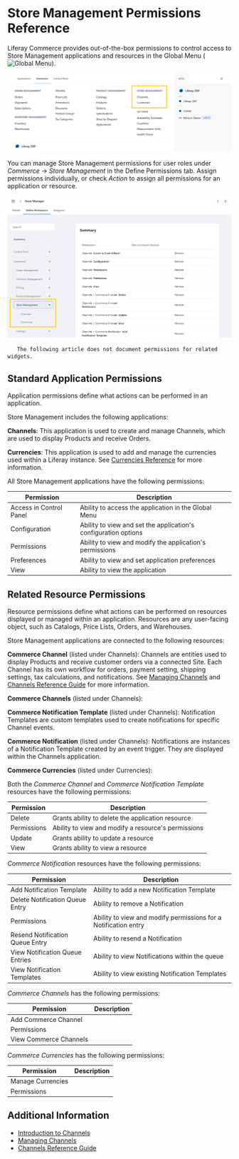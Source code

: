 # Store Management Permissions Reference

Liferay Commerce provides out-of-the-box permissions to control access to Store Management applications and resources in the Global Menu (![Global Menu](../../images/icon-applications-menu.png)).

![Control access to Store Management applications and resources.](./store-management-permissions-reference/images/01.png)

You can manage Store Management permissions for user roles under *Commerce* &rarr; *Store Management* in the Define Permissions tab.  Assign permissions individually, or check *Action* to assign all permissions for an application or resource.

![Manage Store Management permissions for user roles in the Define Permissions tab.](./store-management-permissions-reference/images/02.png)

```note::
   The following article does not document permissions for related widgets.
```

## Standard Application Permissions

Application permissions define what actions can be performed in an application.

Store Management includes the following applications:

**Channels**: This application is used to create and manage Channels, which are used to display Products and receive Orders.

**Currencies**: This application is used to add and manage the currencies used within a Liferay instance. See [Currencies Reference](../../store-administration/currencies/currencies-reference.md) for more information.

All Store Management applications have the following permissions:

| Permission | Description |
| --- | --- |
| Access in Control Panel | Ability to access the application in the Global Menu |
| Configuration | Ability to view and set the application's configuration options |
| Permissions | Ability to view and modify the application's permissions |
| Preferences | Ability to view and set application preferences |
| View | Ability to view the application |

## Related Resource Permissions

Resource permissions define what actions can be performed on resources displayed or managed within an application. Resources are any user-facing object, such as Catalogs, Price Lists, Orders, and Warehouses.

Store Management applications are connected to the following resources:

**Commerce Channel** (listed under Channels): Channels are entities used to display Products and receive customer orders via a connected Site. Each Channel has its own workflow for orders, payment setting, shipping settings, tax calculations, and notifications. See [Managing Channels](../../starting-a-store/channels/managing-channels.md) and [Channels Reference Guide](../../starting-a-store/channels/channels-reference-guide.md) for more information.

**Commerce Channels** (listed under Channels): <!--FINISH; 7.4, previously listed under Control Panel > General Permissions-->

**Commerce Notification Template** (listed under Channels): Notification Templates are custom templates used to create notifications for specific Channel events.

**Commerce Notification** (listed under Channels): Notifications are instances of a Notification Template created by an event trigger. They are displayed within the Channels application.

**Commerce Currencies** (listed under Currencies): <!--FINISH; 7.4, previously listed under Control Panel > General Permissions-->

Both the *Commerce Channel* and *Commerce Notification Template* resources have the following permissions:

| Permission | Description |
|---|---|
| Delete | Grants ability to delete the application resource |
| Permissions | Ability to view and modify a resource's permissions  |
| Update | Grants ability to update a resource |
| View | Grants ability to view a resource |

*Commerce Notification* resources have the following permissions:

| Permission | Description |
|---|---|
| Add Notification Template | Ability to add a new Notification Template |
| Delete Notification Queue Entry | Ability to remove a Notification |
| Permissions | Ability to view and modify permissions for a Notification entry |
| Resend Notification Queue Entry | Ability to resend a Notification |
| View Notification Queue Entries | Ability to view Notifications within the queue |
| View Notification Templates | Ability to view existing Notification Templates |

*Commerce Channels* has the following permissions:

| Permission | Description |
|---|---|
| Add Commerce Channel | <!--FINISH--> |
| Permissions | <!--FINISH--> |
| View Commerce Channels | <!--FINISH--> |

*Commerce Currencies* has the following permissions:

| Permission | Description |
|---|---|
| Manage Currencies | <!--FINISH--> |
| Permissions | <!--FINISH--> |

## Additional Information

* [Introduction to Channels](../../starting-a-store/channels/introduction-to-channels.md)
* [Managing Channels](../../starting-a-store/channels/managing-channels.md)
* [Channels Reference Guide](../../starting-a-store/channels/channels-reference-guide.md)
